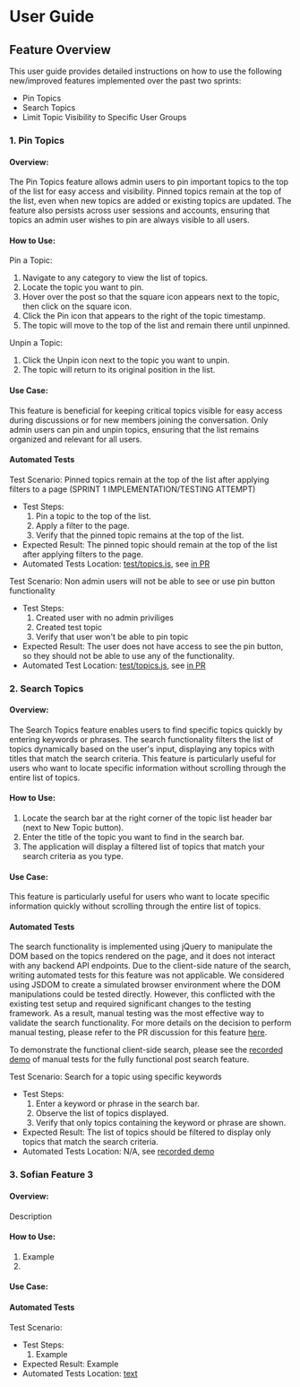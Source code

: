 # User Guide
## Feature Overview
This user guide provides detailed instructions on how to use the following new/improved features implemented over the past two sprints:

- Pin Topics
- Search Topics
- Limit Topic Visibility to Specific User Groups


### 1. Pin Topics 
#### Overview:
The Pin Topics feature allows admin users to pin important topics to the top of the list for easy access and visibility. Pinned topics remain at the top of the list, even when new topics are added or existing topics are updated. The feature also persists across user sessions and accounts, ensuring that topics an admin user wishes to pin are always visible to all users.

#### How to Use:
Pin a Topic:
1. Navigate to any category to view the list of topics.
2. Locate the topic you want to pin.
3. Hover over the post so that the square icon appears next to the topic, then click on the square icon.
4. Click the Pin icon that appears to the right of the topic timestamp.
5. The topic will move to the top of the list and remain there until unpinned.

Unpin a Topic:
1. Click the Unpin icon next to the topic you want to unpin.
2. The topic will return to its original position in the list.

#### Use Case:
This feature is beneficial for keeping critical topics visible for easy access during discussions or for new members joining the conversation. Only admin users can pin and unpin topics, ensuring that the list remains organized and relevant for all users.

#### Automated Tests
Test Scenario: Pinned topics remain at the top of the list after applying filters to a page (SPRINT 1 IMPLEMENTATION/TESTING ATTEMPT)
- Test Steps:
    1. Pin a topic to the top of the list.
    2. Apply a filter to the page.
    3. Verify that the pinned topic remains at the top of the list.
- Expected Result: The pinned topic should remain at the top of the list after applying filters to the page.
- Automated Tests Location: [test/topics.js](https://github.com/CMU-313/nodebb-f24-team-sweepers/blob/05d7d39c4e63629d040ded6889cbe497c1f195dd/test/topics.js), see [in PR](https://github.com/CMU-313/nodebb-f24-team-sweepers/pull/35/files#diff-9b41ba0f5d4d9a50e83e3539b03713f873869a24a0119f43698e052c584cb50c)

Test Scenario: Non admin users will not be able to see or use pin button functionality
- Test Steps: 
    1. Created user with no admin priviliges
    2. Created test topic
    3. Verify that user won't be able to pin topic
- Expected Result: The user does not have access to see the pin button, so they should not be able to use any of the functionality.
- Automated Test Location: [test/topics.js](https://github.com/CMU-313/nodebb-f24-team-sweepers/blob/sprint2-main/test/topics.js), see [in PR](https://github.com/CMU-313/nodebb-f24-team-sweepers/pull/44)


### 2. Search Topics
#### Overview:
The Search Topics feature enables users to find specific topics quickly by entering keywords or phrases. The search functionality filters the list of topics dynamically based on the user's input, displaying any topics with titles that match the search criteria. This feature is particularly useful for users who want to locate specific information without scrolling through the entire list of topics.

#### How to Use:
1. Locate the search bar at the right corner of the topic list header bar (next to New Topic button).
2. Enter the title of the topic you want to find in the search bar.
4. The application will display a filtered list of topics that match your search criteria as you type.

#### Use Case:
This feature is particularly useful for users who want to locate specific information quickly without scrolling through the entire list of topics.

#### Automated Tests
The search functionality is implemented using jQuery to manipulate the DOM based on the topics rendered on the page, and it does not interact with any backend API endpoints. Due to the client-side nature of the search, writing automated tests for this feature was not applicable. We considered using JSDOM to create a simulated browser environment where the DOM manipulations could be tested directly. However, this conflicted with the existing test setup and required significant changes to the testing framework. As a result, manual testing was the most effective way to validate the search functionality. For more details on the decision to perform manual testing, please refer to the PR discussion for this feature [here](https://github.com/CMU-313/nodebb-f24-team-sweepers/pull/41).

To demonstrate the functional client-side search, please see the [recorded demo](https://github.com/user-attachments/assets/2ba732c8-b89c-44af-b631-f0d1105a9fa1) of manual tests for the fully functional post search feature.

Test Scenario: Search for a topic using specific keywords
- Test Steps:
    1. Enter a keyword or phrase in the search bar.
    2. Observe the list of topics displayed.
    3. Verify that only topics containing the keyword or phrase are shown.
- Expected Result: The list of topics should be filtered to display only topics that match the search criteria.
- Automated Tests Location: N/A, see [recorded demo](https://github.com/user-attachments/assets/2ba732c8-b89c-44af-b631-f0d1105a9fa1)

### 3. Sofian Feature 3
#### Overview:
Description

#### How to Use:
1. Example
2. 

#### Use Case:

#### Automated Tests
Test Scenario:
- Test Steps:
    1. Example
- Expected Result: Example
- Automated Tests Location: [text](link)
